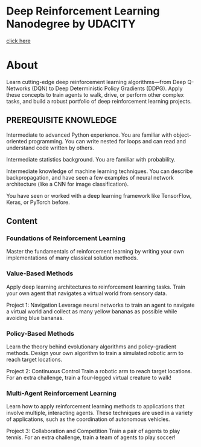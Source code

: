 [//]: # (Image References)

[image1]: plots/Navigation_DQN.gif "Trained DQN Agent"

# Deep Reinforcement Learning Nanodegree by UDACITY
 [click here]( https://www.udacity.com/course/deep-reinforcement-learning-nanodegree--nd893)

# About

Learn cutting-edge deep reinforcement learning algorithms—from Deep Q-Networks (DQN) to Deep Deterministic Policy Gradients (DDPG). Apply these concepts to train agents to walk, drive, or perform other complex tasks, and build a robust portfolio of deep reinforcement learning projects.

## PREREQUISITE KNOWLEDGE

Intermediate to advanced Python experience. You are familiar with object-oriented programming. You can write nested for loops and can read and understand code written by others.

Intermediate statistics background. You are familiar with probability.

Intermediate knowledge of machine learning techniques. You can describe backpropagation, and have seen a few examples of neural network architecture (like a CNN for image classification).

You have seen or worked with a deep learning framework like TensorFlow, Keras, or PyTorch before.


## Content 

### Foundations of Reinforcement Learning
Master the fundamentals of reinforcement learning by writing your own implementations of many classical solution methods.

### Value-Based Methods
Apply deep learning architectures to reinforcement learning tasks. Train your own agent that navigates a virtual world from sensory data.

Project 1: Navigation
Leverage neural networks to train an agent to navigate a virtual world and collect as many yellow bananas as possible while avoiding blue bananas.

### Policy-Based Methods
Learn the theory behind evolutionary algorithms and policy-gradient methods. Design your own algorithm to train a simulated robotic arm to reach target locations.

Project 2: Continuous Control
Train a robotic arm to reach target locations. For an extra challenge, train a four-legged virtual creature to walk!

### Multi-Agent Reinforcement Learning
Learn how to apply reinforcement learning methods to applications that involve multiple, interacting agents. These techniques are used in a variety of applications, such as the coordination of autonomous vehicles.

Project 3: Collaboration and Competition
Train a pair of agents to play tennis. For an extra challenge, train a team of agents to play soccer!